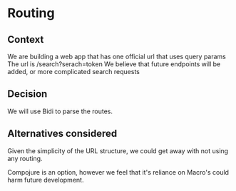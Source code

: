 # Routing

## Context

We are building a web app that has one official url that uses query params
The url is /search?serach=token
We believe that future endpoints will be added, or more complicated search requests

## Decision

We will use Bidi to parse the routes.

## Alternatives considered

Given the simplicity of the URL structure, we could get away with not using any routing.

Compojure is an option, however we feel that it's reliance on Macro's could harm future development.

